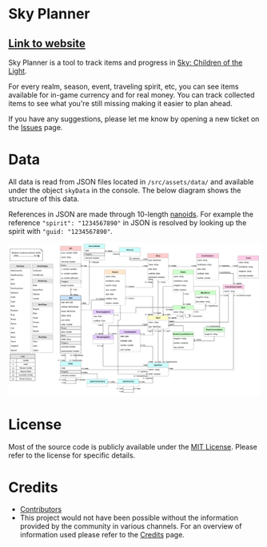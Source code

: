 # Sky Planner

## [Link to website](https://silverfeelin.github.io/SkyGame-Planner)

Sky Planner is a tool to track items and progress in [Sky: Children of the Light](https://www.thatskygame.com/).

For every realm, season, event, traveling spirit, etc, you can see items available for in-game currency and for real money. You can track collected items to see what you're still missing making it easier to plan ahead.

If you have any suggestions, please let me know by opening a new ticket on the [Issues](https://github.com/Silverfeelin/SkyGame-Planner/issues) page.

# Data

All data is read from JSON files located in `/src/assets/data/` and available under the object `skyData` in the console. The below diagram shows the structure of this data.

References in JSON are made through 10-length [nanoids](https://github.com/ai/nanoid). For example the reference `"spirit": "1234567890"` in JSON is resolved by looking up the spirit with `"guid: "1234567890"`.

![Data structure](https://raw.githubusercontent.com/Silverfeelin/SkyGame-Planner/master/diagrams/SkyPlannerData.jpg)

# License

Most of the source code is publicly available under the [MIT License](https://github.com/Silverfeelin/SkyGame-Planner/blob/master/LICENSE). Please refer to the license for specific details.

# Credits

* [Contributors](https://github.com/Silverfeelin/SkyGame-Planner/graphs/contributors)
* This project would not have been possible without the information provided by the community in various channels. For an overview of information used please refer to the [Credits](https://silverfeelin.github.io/SkyGame-Planner/credits) page.
